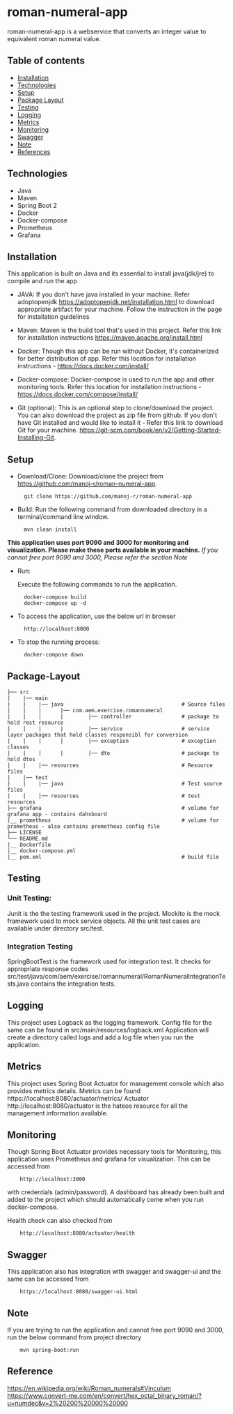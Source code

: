 # roman-numeral-app

roman-numeral-app is a webservice that converts an integer value to equivalent roman numeral value.

## Table of contents

* [Installation](#Installation)
* [Technologies](#Technologies)
* [Setup](#Setup)
* [Package Layout](#Package-Layout)
* [Testing](#Testing)
* [Logging](#Logging)
* [Metrics](#Metrics)
* [Monitoring](#Monitoring)
* [Swagger](#Swagger)
* [Note](#Note)
* [References](#Reference)

## Technologies

* Java
* Maven
* Spring Boot 2
* Docker
* Docker-compose
* Prometheus
* Grafana

## Installation

This application is built on Java and its essential to install java(jdk/jre) to compile and run the app

- JAVA: If you don't have java installed in your machine. 
Refer adoptopenjdk https://adoptopenjdk.net/installation.html to download appropriate artifact for your machine. 
Follow the instruction in the page for installation guidelines

- Maven: Maven is the build tool that's used in this project. Refer this link for installation instructions https://maven.apache.org/install.html

- Docker: Though this app can be run without Docker, it's containerized for better distribution of app. 
Refer this location for installation instructions - https://docs.docker.com/install/

- Docker-compose: Docker-compose is used to run the app and other monitoring tools. 
Refer this location for installation instructions - https://docs.docker.com/compose/install/

- Git (optional): This is an optional step to clone/download the project. You can also download the project as zip file from github.
If you don't have Git installed and would like to install it - Refer this link to download Git for your machine. https://git-scm.com/book/en/v2/Getting-Started-Installing-Git.



## Setup

- Download/Clone: Download/clone the project from https://github.com/manoj-r/roman-numeral-app. 

        git clone https://github.com/manoj-r/roman-numeral-app
        
- Build: Run the following command from downloaded directory in a terminal/command line window.

        mvn clean install

**This application uses port 9090 and 3000 for monitoring and visualization. Please make these ports available in your machine.**
*If you cannot free port 9090 and 3000, Please refer the section Note*
- Run: 

    Execute the following commands to run the application.

        docker-compose build
        docker-compose up -d
        
- To access the application, use the below url in browser

        http://localhost:8080

- To stop the running process:
    
        docker-compose down
   

        
## Package-Layout
             
    ├── src  
    |    |── main
    |    |    |── java                                      # Source files  
    |    |    |      |── com.aem.exercise.romannumeral
    |    |    |      |        |── controller                # package to hold rest resource 
    |    |    |      |        |── service                   # service layer packages that hold classes responsibl for conversion          
    |    |    |      |        |── exception                 # exception classes       
    |    |    |      |        |── dto                       # package to hold dtos                
    |    |    |── resources                                 # Resource files
    |    |── test 
    |    |    |── java                                      # Test source files
    |    |    |── resources                                 # test resources
    ├── grafana                                             # volume for grafana app - contains dahsboard
    |__ prometheus                                          # volume for prometheus - also contains prometheus config file
    ├── LICENSE
    └── README.md
    |__ Dockerfile
    |__ docker-compose.yml
    |__ pom.xml                                             # build file


## Testing

### Unit Testing:

Junit is the the testing framework used in the project. Mockito is the mock framework used to mock service objects. 
All the unit test cases are available under directory src/test.

### Integration Testing

SpringBootTest is the framework used for integration test. It checks for appropriate response codes
src/test/java/com/aem/exercise/romannumeral/RomanNumeralIntegrationTests.java contains the integration tests.


## Logging

This project uses Logback as the logging framework. Config file for the same can be found in src/main/resources/logback.xml
Application will create a directory called logs and add a log file when you run the application.

## Metrics

This project uses Spring Boot Actuator for management console which also provides metrics details. 
Metrics can be found https://localhost:8080/actuator/metrics/<metric name>
Actuator http://localhost:8080/actuator is the hateos resource for all the management information available.

## Monitoring

Though Spring Boot Actuator provides necessary tools for Monitoring, this application uses Prometheus and grafana for visualization.
This can be accessed from 

        http://localhost:3000 
with credentials (admin/password). A dashboard has already been built and added to the project
which should automatically come when you run docker-compose.

Health check can also checked from 

        http://localhost:8080/actuator/health

## Swagger

This application also has integration with swagger and swagger-ui and the same can be accessed from

        https://localhost:8080/swagger-ui.html

## Note

If you are trying to run the application and cannot free port 9090 and 3000, run the below command from project directory 

        mvn spring-boot:run


## Reference
https://en.wikipedia.org/wiki/Roman_numerals#Vinculum
https://www.convert-me.com/en/convert/hex_octal_binary_roman/?u=numdec&v=2%20200%20000%20000
